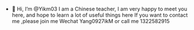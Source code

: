 - 👋 Hi, I’m @Yikm03
I am a Chinese teacher, I am very happy to meet you here, and hope to learn a lot of useful things here
If you want to contact me ,please join me Wechat Yang0927ikM or call me 1322582915

